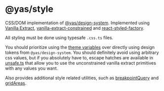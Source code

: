 # @yas/style

CSS/DOM implementation of [@yas/design-system](../design-system/). Implemented using [Vanilla Extract](https://vanilla-extract.style), [vanilla-extract-constrained](../../incubations/vanilla-extract-constrained) and [react-styled-factory](../../incubations/react-styled-factory).

All styling must be done using typesafe `.css.ts` files.

You should prioritize using the [theme variables](src/variables.css.ts) over directly using design tokens from `@yas/design-system`. You should definitely avoid using arbitrary css values, but if you absolutely have to, escape hatches are available in [unsafe.ts](src/unsafe.ts) that allow you to use the unconstrained vanilla extract primitives with any values you want.

Also provides additional style related utilities, such as [breakpointQuery](./src/utils/breakpointQuery.ts) and [gridAreas](./src/utils/gridAreas.ts).
